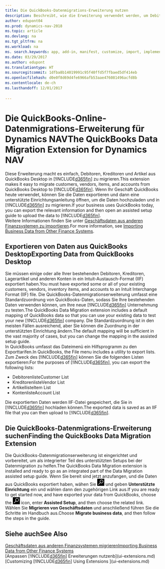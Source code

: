 ```yaml
---
title: Die QuickBooks-Datenmigrations-Erweiterung nutzen
description: Beschreibt, wie die Erweiterung verwendet werden, um Debitoren, Kreditoren, Artikel und Konten aus QuickBooks-Desktop auf Dynamics NAV zu migrieren
author: edupont04
ms.prod: dynamics-nav-2018
ms.topic: article
ms.devlang: na
ms.tgt_pltfrm: na
ms.workload: na
ms. search.keywords: app, add-in, manifest, customize, import, implement
ms.date: 03/29/2017
ms.author: edupont
ms.translationtype: HT
ms.sourcegitcommit: 1dfba8b14019991c95f40ffd5f7fbaed5df414eb
ms.openlocfilehash: d0e0f8d69d4fe6966afb53aae476081496acfd8b
ms.contentlocale: de-ch
ms.lasthandoff: 12/01/2017

---
```

# <a name="the-quickbooks-data-migration-extension-for-dynamics-nav"></a><span data-ttu-id="b7c08-103">Die QuickBooks-Online-Datenmigrations-Erweiterung für Dynamics NAV</span><span class="sxs-lookup"><span data-stu-id="b7c08-103">The QuickBooks Data Migration Extension for Dynamics NAV</span></span>
<span data-ttu-id="b7c08-104">Diese Erweiterung macht es einfach, Debitoren, Kreditoren und Artikel aus QuickBooks Desktop in [!INCLUDE[d365fin](includes/d365fin_md.md)] zu migrieren.</span><span class="sxs-lookup"><span data-stu-id="b7c08-104">This extension makes it easy to migrate customers, vendors, items, and accounts from QuickBooks Desktop to [!INCLUDE[d365fin](includes/d365fin_md.md)].</span></span> <span data-ttu-id="b7c08-105">Wenn Ihr Geschäft QuickBooks heute verwendet, können Sie die Daten exportieren und dann eine unterstützte Einrichtungsanleitung öffnen, um die Daten hochzuladen und in [!INCLUDE[d365fin](includes/d365fin_md.md)] zu migrieren.</span><span class="sxs-lookup"><span data-stu-id="b7c08-105">If your business uses QuickBooks today, you can export the relevant information and then open an assisted setup guide to upload the data to [!INCLUDE[d365fin](includes/d365fin_md.md)].</span></span>  
<span data-ttu-id="b7c08-106">Weitere Informationen finden Sie unter [Geschäftsdaten aus anderen Finanzsystemen zu importieren](upload-data.md).</span><span class="sxs-lookup"><span data-stu-id="b7c08-106">For more information, see [Importing Business Data from Other Finance Systems](upload-data.md).</span></span>

## <a name="exporting-data-from-quickbooks-desktop"></a><span data-ttu-id="b7c08-107">Exportieren von Daten aus QuickBooks Desktop</span><span class="sxs-lookup"><span data-stu-id="b7c08-107">Exporting Data from QuickBooks Desktop</span></span>
<span data-ttu-id="b7c08-108">Sie müssen einige oder alle Ihrer bestehenden Debitoren, Kreditoren, Lagerartikel und anderen Konten in ein Intuit-Austausch-Format (IIF) exportiert haben.</span><span class="sxs-lookup"><span data-stu-id="b7c08-108">You must have exported some or all of your existing customers, vendors, inventory items, and accounts to an Intuit Interchange Format (IIF) file.</span></span> <span data-ttu-id="b7c08-109">Die QuickBooks-Datenmigrationserweiterung umfasst eine Standardzuordnung von QuickBooks-Daten, sodass Sie Ihre bestehenden Daten verwenden können, um Ihre neue [!INCLUDE[d365fin](includes/d365fin_md.md)] Unternehmung zu testen.</span><span class="sxs-lookup"><span data-stu-id="b7c08-109">The QuickBooks Data Migration extension includes a default mapping of QuickBooks data so that you can use your existing data to test your new [!INCLUDE[d365fin](includes/d365fin_md.md)] company.</span></span> <span data-ttu-id="b7c08-110">Die Standardzuordnung ist in den meisten Fällen ausreichend, aber Sie können die Zuordnung in der unterstützten Einrichtung ändern.</span><span class="sxs-lookup"><span data-stu-id="b7c08-110">The default mapping will be sufficient in the vast majority of cases, but you can change the mapping in the assisted setup guide.</span></span>  
<span data-ttu-id="b7c08-111">In QuickBooks umfasst das Dateimenü ein Hilfsprogramm zu den Exporttarifen.</span><span class="sxs-lookup"><span data-stu-id="b7c08-111">In QuickBooks, the File menu includes a utility to export lists.</span></span> <span data-ttu-id="b7c08-112">Zum Zweck des [!INCLUDE[d365fin](includes/d365fin_md.md)] können Sie die folgenden Listen exportieren:</span><span class="sxs-lookup"><span data-stu-id="b7c08-112">For the purposes of [!INCLUDE[d365fin](includes/d365fin_md.md)], you can export the following lists:</span></span>

* <span data-ttu-id="b7c08-113">Debitorenliste</span><span class="sxs-lookup"><span data-stu-id="b7c08-113">Customer List</span></span>  
* <span data-ttu-id="b7c08-114">Kreditorenliste</span><span class="sxs-lookup"><span data-stu-id="b7c08-114">Vendor List</span></span>  
* <span data-ttu-id="b7c08-115">Artikelliste</span><span class="sxs-lookup"><span data-stu-id="b7c08-115">Item List</span></span>  
* <span data-ttu-id="b7c08-116">Kontenliste</span><span class="sxs-lookup"><span data-stu-id="b7c08-116">Account List</span></span>  

<span data-ttu-id="b7c08-117">Die exportierten Daten werden IIF-Datei gespeichert, die Sie in [!INCLUDE[d365fin](includes/d365fin_md.md)] hochladen können.</span><span class="sxs-lookup"><span data-stu-id="b7c08-117">The exported data is saved as an IIF file that you can then upload to [!INCLUDE[d365fin](includes/d365fin_md.md)].</span></span>

## <a name="finding-the-quickbooks-data-migration-extension"></a><span data-ttu-id="b7c08-118">Die QuickBooks-Datenmigrations-Erweiterung suchen</span><span class="sxs-lookup"><span data-stu-id="b7c08-118">Finding the QuickBooks Data Migration Extension</span></span>
<span data-ttu-id="b7c08-119">Die QuickBooks-Datenmigrationserweiterung ist eingerichtet und vorbereitet, um als integrierter Teil des unterstützten Setups bei der Datenmigration zu helfen.</span><span class="sxs-lookup"><span data-stu-id="b7c08-119">The QuickBooks Data Migration extension is installed and ready to go as an integrated part of the Data Migration assisted setup guide.</span></span> <span data-ttu-id="b7c08-120">Wenn Sie bereit sind jetzt anzufangen, und die Daten aus QuickBooks exportiert haben, wähen Sie ![Seite oder Bericht suchen](media/ui-search/search_small.png "Seiten- oder Berichtssymbol suchen") und geben **Unterstützte Einrichtung** ein und wählen dann den zugehörigen Link aus.</span><span class="sxs-lookup"><span data-stu-id="b7c08-120">If you are ready to get started now, and have exported your data from QuickBooks, choose the ![Search for Page or Report](media/ui-search/search_small.png "Search for Page or Report icon") icon, enter **Assisted Setup**, and then choose the related link.</span></span> <span data-ttu-id="b7c08-121">Wählen Sie **Migrieren von Geschäftsdaten** und anschließend führen Sie die Schritte im Handbuch aus.</span><span class="sxs-lookup"><span data-stu-id="b7c08-121">Choose **Migrate business data**, and then follow the steps in the guide.</span></span>  

## <a name="see-also"></a><span data-ttu-id="b7c08-122">Siehe auch</span><span class="sxs-lookup"><span data-stu-id="b7c08-122">See Also</span></span>
[<span data-ttu-id="b7c08-123">Geschäftsdaten aus anderen Finanzsystemen migrieren</span><span class="sxs-lookup"><span data-stu-id="b7c08-123">Importing Business Data from Other Finance Systems</span></span>](upload-data.md)  
<span data-ttu-id="b7c08-124">[Anpassen [!INCLUDE[d365fin](includes/d365fin_md.md)] Erweiterungen nutzenb](ui-extensions.md)</span><span class="sxs-lookup"><span data-stu-id="b7c08-124">[Customizing [!INCLUDE[d365fin](includes/d365fin_md.md)] Using Extensions ](ui-extensions.md)</span></span>  

